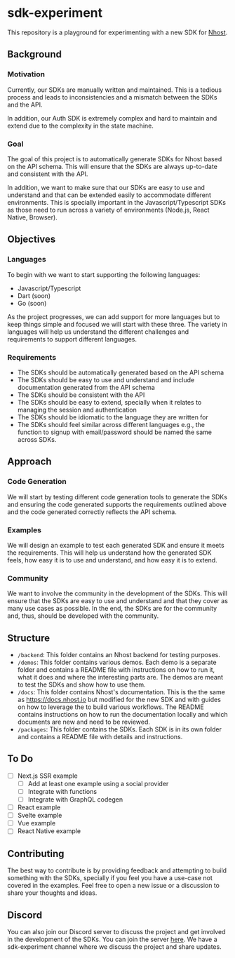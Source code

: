 # sdk-experiment

This repository is a playground for experimenting with a new SDK for [Nhost](https://nhost.io).

## Background

### Motivation

Currently, our SDKs are manually written and maintained. This is a tedious process and leads to inconsistencies and a mismatch between the SDKs and the API.

In addition, our Auth SDK is extremely complex and hard to maintain and extend due to the complexity in the state machine.

### Goal

The goal of this project is to automatically generate SDKs for Nhost based on the API schema. This will ensure that the SDKs are always up-to-date and consistent with the API.

In addition, we want to make sure that our SDKs are easy to use and understand and that can be extended easily to accommodate different environments. This is specially important in the Javascript/Typescript SDKs as those need to run across a variety of environments (Node.js, React Native, Browser).

## Objectives

### Languages

To begin with we want to start supporting the following languages:

- Javascript/Typescript
- Dart (soon)
- Go (soon)

As the project progresses, we can add support for more languages but to keep things simple and focused we will start with these three. The variety in languages will help us understand the different challenges and requirements to support different languages.

### Requirements

- The SDKs should be automatically generated based on the API schema
- The SDKs should be easy to use and understand and include documentation generated from the API schema
- The SDKs should be consistent with the API
- The SDKs should be easy to extend, specially when it relates to managing the session and authentication
- The SDKs should be idiomatic to the language they are written for
- The SDKs should feel similar across different languages e.g., the function to signup with email/password should be named the same across SDKs.

## Approach

### Code Generation

We will start by testing different code generation tools to generate the SDKs and ensuring the code generated supports the requirements outlined above and the code generated correctly reflects the API schema.

### Examples

We will design an example to test each generated SDK and ensure it meets the requirements. This will help us understand how the generated SDK feels, how easy it is to use and understand, and how easy it is to extend.

### Community

We want to involve the community in the development of the SDKs. This will ensure that the SDKs are easy to use and understand and that they cover as many use cases as possible. In the end, the SDKs are for the community and, thus, should be developed with the community.

## Structure

- `/backend`: This folder contains an Nhost backend for testing purposes.
- `/demos`: This folder contains various demos. Each demo is a separate folder and contains a README file with instructions on how to run it, what it does and where the interesting parts are. The demos are meant to test the SDKs and show how to use them.
- `/docs`: This folder contains Nhost's documentation. This is the the same as https://docs.nhost.io but modified for the new SDK and with guides on how to leverage the to build various workflows. The README contains instructions on how to run the documentation locally and which documents are new and need to be reviewed.
- `/packages`: This folder contains the SDKs. Each SDK is in its own folder and contains a README file with details and instructions.

## To Do

- [ ] Next.js SSR example
  - [ ] Add at least one example using a social provider
  - [ ] Integrate with functions
  - [ ] Integrate with GraphQL codegen
- [ ] React example
- [ ] Svelte example
- [ ] Vue example
- [ ] React Native example

## Contributing

The best way to contribute is by providing feedback and attempting to build something with the SDKs, specially if you feel you have a use-case not covered in the examples. Feel free to open a new issue or a discussion to share your thoughts and ideas.

## Discord

You can also join our Discord server to discuss the project and get involved in the development of the SDKs. You can join the server [here](https://discord.gg/ZUg87u5a). We have a sdk-experiment channel where we discuss the project and share updates.
